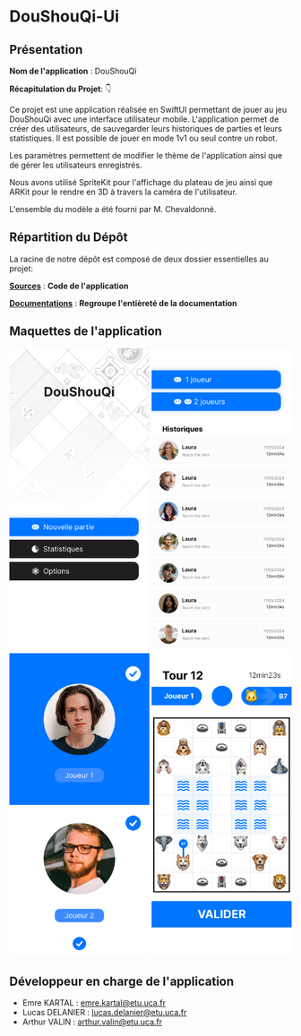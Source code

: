 # DouShouQi-Ui

## Présentation

**Nom de l'application** : DouShouQi

**Récapitulation du Projet**: 👇

Ce projet est une application réalisée en SwiftUI permettant de jouer au jeu DouShouQi avec une interface utilisateur mobile. L'application permet de créer des utilisateurs, de sauvegarder leurs historiques de parties et leurs statistiques. Il est possible de jouer en mode 1v1 ou seul contre un robot.

Les paramètres permettent de modifier le thème de l'application ainsi que de gérer les utilisateurs enregistrés.

Nous avons utilisé SpriteKit pour l'affichage du plateau de jeu ainsi que ARKit pour le rendre en 3D à travers la caméra de l'utilisateur.

L'ensemble du modèle a été fourni par M. Chevaldonné.

## Répartition du Dépôt

La racine de notre dépôt est composé de deux dossier essentielles au projet:

[**Sources**](Sources) : **Code de l'application**

[**Documentations**](Documentations) : **Regroupe l'entièreté  de la documentation**

## Maquettes de l'application
<div align = center>

<img src="Documentations/screen-4.png" width="250" >
<img src="Documentations/screen-3.png" width="250" >
<img src="Documentations/screen-2.png" width="250" >
<img src="Documentations/screen-1.png" width="250" >

</div>

## Développeur en charge de l'application

- Emre KARTAL : emre.kartal@etu.uca.fr
- Lucas DELANIER : lucas.delanier@etu.uca.fr
- Arthur VALIN : arthur.valin@etu.uca.fr
